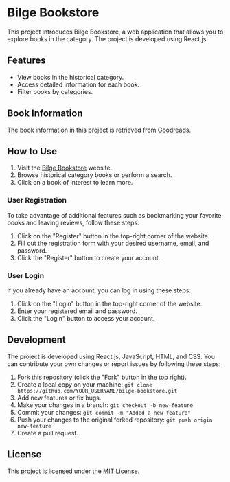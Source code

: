# Bilge Bookstore

This project introduces Bilge Bookstore, a web application that allows you to explore books in the category. The project is developed using React.js.

## Features

- View books in the historical category.
- Access detailed information for each book.
- Filter books by categories.

## Book Information

The book information in this project is retrieved from [Goodreads](https://www.goodreads.com/).

## How to Use

1. Visit the [Bilge Bookstore](https://bilgebookstore.vercel.app/) website.
2. Browse historical category books or perform a search.
3. Click on a book of interest to learn more.

### User Registration

To take advantage of additional features such as bookmarking your favorite books and leaving reviews, follow these steps:

1. Click on the "Register" button in the top-right corner of the website.
2. Fill out the registration form with your desired username, email, and password.
3. Click the "Register" button to create your account.

### User Login

If you already have an account, you can log in using these steps:

1. Click on the "Login" button in the top-right corner of the website.
2. Enter your registered email and password.
3. Click the "Login" button to access your account.



## Development

The project is developed using React.js, JavaScript, HTML, and CSS. You can contribute your own changes or report issues by following these steps:

1. Fork this repository (click the "Fork" button in the top right).
2. Create a local copy on your machine: `git clone https://github.com/YOUR_USERNAME/bilge-bookstore.git`
3. Add new features or fix bugs.
4. Make your changes in a branch: `git checkout -b new-feature`
5. Commit your changes: `git commit -m "Added a new feature"`
6. Push your changes to the original forked repository: `git push origin new-feature`
7. Create a pull request.



## License

This project is licensed under the [MIT License](LICENSE).
